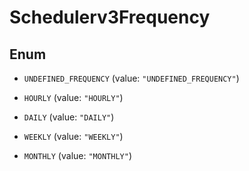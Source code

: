 

# Schedulerv3Frequency

## Enum


* `UNDEFINED_FREQUENCY` (value: `"UNDEFINED_FREQUENCY"`)

* `HOURLY` (value: `"HOURLY"`)

* `DAILY` (value: `"DAILY"`)

* `WEEKLY` (value: `"WEEKLY"`)

* `MONTHLY` (value: `"MONTHLY"`)



